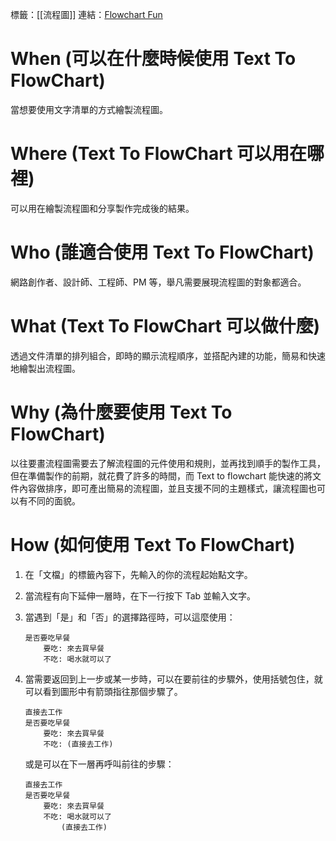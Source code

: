 標籤：[[流程圖]]
連結：[Flowchart Fun](https://flowchart.fun/?utm_source=substack&utm_medium=email)

# When (可以在什麼時候使用 Text To FlowChart)
當想要使用文字清單的方式繪製流程圖。

# Where (Text To FlowChart 可以用在哪裡)
可以用在繪製流程圖和分享製作完成後的結果。

# Who (誰適合使用 Text To FlowChart)
網路創作者、設計師、工程師、PM 等，舉凡需要展現流程圖的對象都適合。

# What (Text To FlowChart 可以做什麼)
透過文件清單的排列組合，即時的顯示流程順序，並搭配內建的功能，簡易和快速地繪製出流程圖。

# Why (為什麼要使用 Text To FlowChart)
以往要畫流程圖需要去了解流程圖的元件使用和規則，並再找到順手的製作工具，但在準備製作的前期，就花費了許多的時間，而 Text to flowchart 能快速的將文件內容做排序，即可產出簡易的流程圖，並且支援不同的主題樣式，讓流程圖也可以有不同的面貌。

# How (如何使用 Text To FlowChart)
1. 在「文檔」的標籤內容下，先輸入的你的流程起始點文字。
2. 當流程有向下延伸一層時，在下一行按下 Tab 並輸入文字。
3. 當遇到「是」和「否」的選擇路徑時，可以這麼使用：
	```
	是否要吃早餐
		要吃: 來去買早餐
		不吃: 喝水就可以了
	```

4. 當需要返回到上一步或某一步時，可以在要前往的步驟外，使用括號包住，就可以看到圖形中有箭頭指往那個步驟了。
	```
	直接去工作
	是否要吃早餐
		要吃: 來去買早餐
		不吃: (直接去工作)
	```

	或是可以在下一層再呼叫前往的步驟：
	```
	直接去工作
	是否要吃早餐
		要吃: 來去買早餐
		不吃: 喝水就可以了
			(直接去工作)
	```